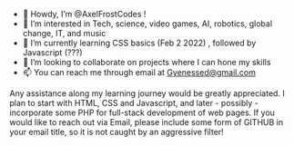 - 👋 Howdy, I’m @AxelFrostCodes !
- 👀 I’m interested in Tech, science, video games, AI, robotics, global change, IT, and music
- 🌱 I’m currently learning CSS basics (Feb 2 2022) , followed by Javascript (???)
- 💞️ I’m looking to collaborate on projects where I can hone my skills
- 📫 You can reach me through email at Gyenessed@gmail.com  

Any assistance along my learning journey would be greatly appreciated. I plan to start with HTML, CSS and Javascript, and later - possibly - incorporate some PHP
for full-stack development of web pages. If you would like to reach out via Email, please include some form of GITHUB in your email title, so it is not caught by an aggressive filter!

<!---
AxelFrostCodes/AxelFrostCodes is a ✨ special ✨ repository because its `README.md` (this file) appears on your GitHub profile.
You can click the Preview link to take a look at your changes.
--->

